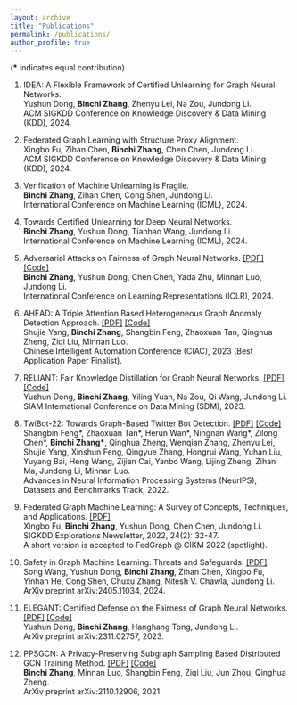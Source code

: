 ```yaml
---
layout: archive
title: "Publications"
permalink: /publications/
author_profile: true
---
```

(**\*** indicates equal contribution)
1. IDEA: A Flexible Framework of Certified Unlearning for Graph Neural Networks. <br>
Yushun Dong, **Binchi Zhang**, Zhenyu Lei, Na Zou, Jundong Li. <br>
ACM SIGKDD Conference on Knowledge Discovery & Data Mining (KDD), 2024.

1. Federated Graph Learning with Structure Proxy Alignment. <br>
Xingbo Fu, Zihan Chen, **Binchi Zhang**, Chen Chen, Jundong Li. <br>
ACM SIGKDD Conference on Knowledge Discovery & Data Mining (KDD), 2024.

1. Verification of Machine Unlearning is Fragile. <br>
**Binchi Zhang**, Zihan Chen, Cong Shen, Jundong Li. <br>
International Conference on Machine Learning (ICML), 2024.

1. Towards Certified Unlearning for Deep Neural Networks. <br>
**Binchi Zhang**, Yushun Dong, Tianhao Wang, Jundong Li. <br>
International Conference on Machine Learning (ICML), 2024.

1. Adversarial Attacks on Fairness of Graph Neural Networks. [\[PDF\]](https://arxiv.org/pdf/2310.13822.pdf) [\[Code\]](https://github.com/zhangbinchi/G-FairAttack) <br>
**Binchi Zhang**, Yushun Dong, Chen Chen, Yada Zhu, Minnan Luo, Jundong Li. <br>
International Conference on Learning Representations (ICLR), 2024.

1. AHEAD: A Triple Attention Based Heterogeneous Graph Anomaly Detection Approach. [\[PDF\]](https://arxiv.org/pdf/2208.08200.pdf) [\[Code\]](https://www.dropbox.com/sh/de0ogy5dd592lm4/AAAGTowL6CNYeUUIfIpjKPC6a?dl=0) <br> 
Shujie Yang, **Binchi Zhang**, Shangbin Feng, Zhaoxuan Tan, Qinghua Zheng, Ziqi Liu, Minnan Luo. <br>
Chinese Intelligent Automation Conference (CIAC), 2023 (Best Application Paper Finalist).

1. RELIANT: Fair Knowledge Distillation for Graph Neural Networks. [\[PDF\]](https://epubs.siam.org/doi/pdf/10.1137/1.9781611977653.ch18) [\[Code\]](https://github.com/yushundong/RELIANT) <br> 
Yushun Dong, **Binchi Zhang**, Yiling Yuan, Na Zou, Qi Wang, Jundong Li. <br>
SIAM International Conference on Data Mining (SDM), 2023.

1. TwiBot-22: Towards Graph-Based Twitter Bot Detection. [\[PDF\]](https://arxiv.org/pdf/2206.04564.pdf) [\[Code\]](https://twibot22.github.io/) <br> 
Shangbin Feng\*, Zhaoxuan Tan\*, Herun Wan\*, Ningnan Wang\*, Zilong Chen\*, **Binchi Zhang\***, Qinghua Zheng, Wenqian Zhang, Zhenyu Lei, Shujie Yang, Xinshun Feng, Qingyue Zhang, Hongrui Wang, Yuhan Liu, Yuyang Bai, Heng Wang, Zijian Cai, Yanbo Wang, Lijing Zheng, Zihan Ma, Jundong Li, Minnan Luo. <br>
Advances in Neural Information Processing Systems (NeurIPS), Datasets and Benchmarks Track, 2022.

1. Federated Graph Machine Learning: A Survey of Concepts, Techniques, and Applications. [\[PDF\]](https://dl.acm.org/doi/pdf/10.1145/3575637.3575644) <br> 
Xingbo Fu, **Binchi Zhang**, Yushun Dong, Chen Chen, Jundong Li. <br>
SIGKDD Explorations Newsletter, 2022, 24(2): 32-47. <br>
A short version is accepted to FedGraph @ CIKM 2022 (spotlight).

1. Safety in Graph Machine Learning: Threats and Safeguards. [\[PDF\]](https://arxiv.org/abs/2405.11034) <br>
Song Wang, Yushun Dong, **Binchi Zhang**, Zihan Chen, Xingbo Fu, Yinhan He, Cong Shen, Chuxu Zhang, Nitesh V. Chawla, Jundong Li. <br>
ArXiv preprint arXiv:2405.11034, 2024.

1. ELEGANT: Certified Defense on the Fairness of Graph Neural Networks. [\[PDF\]](https://arxiv.org/pdf/2311.02757.pdf) [\[Code\]](https://github.com/yushundong/ELEGANT) <br>
Yushun Dong, **Binchi Zhang**, Hanghang Tong, Jundong Li. <br>
ArXiv preprint arXiv:2311.02757, 2023.

1. PPSGCN: A Privacy-Preserving Subgraph Sampling Based Distributed GCN Training Method. [\[PDF\]](https://arxiv.org/pdf/2110.12906.pdf) [\[Code\]](https://www.dropbox.com/sh/hetdibd8x3ktjjc/AAAxpr8fsEMR12_pBMk4S5lxa?dl=0) <br> 
**Binchi Zhang**, Minnan Luo, Shangbin Feng, Ziqi Liu, Jun Zhou, Qinghua Zheng. <br>
ArXiv preprint arXiv:2110.12906, 2021.

<!-- {% if author.googlescholar %}
  You can also find my articles on <u><a href="{{author.googlescholar}}">my Google Scholar profile</a>.</u>
{% endif %}

{% include base_path %}

{% for post in site.publications reversed %}
  {% include archive-single.html %}
{% endfor %} -->
